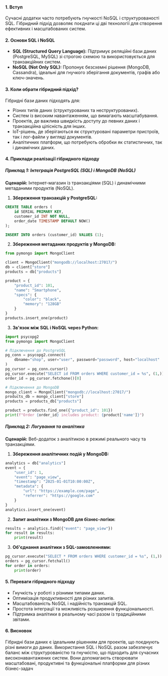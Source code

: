 
#### 1. Вступ
Сучасні додатки часто потребують гнучкості NoSQL і структурованості SQL. Гібридний підхід дозволяє поєднати ці дві технології для створення ефективних і масштабованих систем. 

#### 2. Основи SQL і NoSQL
- **SQL (Structured Query Language):** Підтримує реляційні бази даних (PostgreSQL, MySQL) зі строгою схемою та використовується для транзакційних систем. 
- **NoSQL (Not Only SQL):** Пропонує безсхемні рішення (MongoDB, Cassandra), ідеальні для гнучкого зберігання документів, графів або ключ-значень.

#### 3. Коли обрати гібридний підхід?
Гібридні бази даних підходять для:
- Різних типів даних (структурованих та неструктурованих).
- Систем із високим навантаженням, що вимагають масштабування.
- Проектів, де важлива швидкість доступу до певних даних і транзакційна цілісність для інших.
- IoT-рішень, де зберігаються як структуровані параметри пристроїв, так і лог-файли у вигляді документів.
- Аналітичних платформ, що потребують обробки як статистичних, так і динамічних даних.

#### 4. Приклади реалізації гібридного підходу

##### Приклад 1: Інтеграція PostgreSQL (SQL) і MongoDB (NoSQL)

**Сценарій:** Інтернет-магазин із транзакціями (SQL) і динамічними метаданими продуктів (NoSQL).

1. **Збереження транзакцій у PostgreSQL:**
```sql
CREATE TABLE orders (
    id SERIAL PRIMARY KEY,
    customer_id INT NOT NULL,
    order_date TIMESTAMP DEFAULT NOW()
);

INSERT INTO orders (customer_id) VALUES (1);
```

2. **Збереження метаданих продуктів у MongoDB:**
```python
from pymongo import MongoClient

client = MongoClient("mongodb://localhost:27017/")
db = client["store"]
products = db["products"]

product = {
    "product_id": 101,
    "name": "Smartphone",
    "specs": {
        "color": "black",
        "memory": "128GB"
    }
}
products.insert_one(product)
```

3. **Зв'язок між SQL і NoSQL через Python:**
```python
import psycopg2
from pymongo import MongoClient

# Підключення до PostgreSQL
pg_conn = psycopg2.connect(
    dbname="shop", user="user", password="password", host="localhost"
)
pg_cursor = pg_conn.cursor()
pg_cursor.execute("SELECT id FROM orders WHERE customer_id = %s", (1,))
order_id = pg_cursor.fetchone()[0]

# Підключення до MongoDB
mongo_client = MongoClient("mongodb://localhost:27017/")
products_db = mongo_client["store"]
products = products_db["products"]

product = products.find_one({"product_id": 101})
print(f"Order {order_id} includes product: {product['name']}")
```

##### Приклад 2: Логування та аналітика
**Сценарій:** Веб-додаток з аналітикою в режимі реального часу та транзакціями.

1. **Збереження аналітичних подій у MongoDB:**
```python
analytics = db["analytics"]
event = {
    "user_id": 1,
    "event": "page_view",
    "timestamp": "2025-01-01T10:00:00Z",
    "metadata": {
        "url": "https://example.com/page",
        "referrer": "https://google.com"
    }
}
analytics.insert_one(event)
```

2. **Запит аналітики з MongoDB для бізнес-логіки:**
```python
results = analytics.find({"event": "page_view"})
for result in results:
    print(result)
```

3. **Об'єднання аналітики з SQL-замовленнями:**
```python
pg_cursor.execute("SELECT * FROM orders WHERE customer_id = %s", (1,))
orders = pg_cursor.fetchall()
for order in orders:
    print(order)
```

#### 5. Переваги гібридного підходу
- Гнучкість у роботі з різними типами даних.
- Оптимізація продуктивності для різних запитів.
- Масштабованість NoSQL і надійність транзакцій SQL.
- Простота інтеграції та можливість розширення функціональності.
- Підтримка аналітики в реальному часі разом із традиційними звітами.

#### 6. Висновок
Гібридні бази даних є ідеальним рішенням для проектів, що поєднують різні вимоги до даних. Використання SQL і NoSQL разом забезпечує баланс між структурованістю та гнучкістю, що підходить для сучасних високонавантажених систем. Вони допомагають створювати масштабовані, продуктивні та функціональні платформи для різних бізнес-задач
